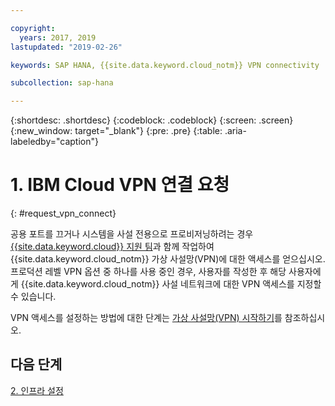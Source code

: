 ```yaml
---

copyright:
  years: 2017, 2019
lastupdated: "2019-02-26"

keywords: SAP HANA, {{site.data.keyword.cloud_notm}} VPN connectivity

subcollection: sap-hana

---
```


{:shortdesc: .shortdesc}
{:codeblock: .codeblock}
{:screen: .screen}
{:new_window: target="_blank"}
{:pre: .pre}
{:table: .aria-labeledby="caption"}

# 1. IBM Cloud VPN 연결 요청
{: #request_vpn_connect}

공용 포트를 끄거나 시스템을 사설 전용으로 프로비저닝하려는 경우 [{{site.data.keyword.cloud}} 지원 팀](/docs/get-support?topic=get-support-getting-customer-support#getting-customer-support)과 함께 작업하여 {{site.data.keyword.cloud_notm}} 가상 사설망(VPN)에 대한 액세스를 얻으십시오. 프로덕션 레벨 VPN 옵션 중 하나를 사용 중인 경우, 사용자를 작성한 후 해당 사용자에게 {{site.data.keyword.cloud_notm}} 사설 네트워크에 대한 VPN 액세스를 지정할 수 있습니다.

VPN 액세스를 설정하는 방법에 대한 단계는 [가상 사설망(VPN) 시작하기](/docs/infrastructure/iaas-vpn?topic=VPN-getting-started-with-virtual-private-networking-vpn-#getting-started-with-virtual-private-networking-vpn-)를 참조하십시오.

## 다음 단계

  [2. 인프라 설정](/docs/infrastructure/sap-hana?topic=sap-hana-set_up_infrastructure#set_up_infrastructure)
